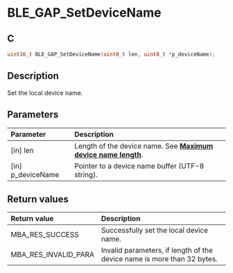 # BLE_GAP_SetDeviceName

## C

```c
uint16_t BLE_GAP_SetDeviceName(uint8_t len, uint8_t *p_deviceName);
```

## Description

Set the local device name.

## Parameters

|Parameter|Description|
|:---|:---|
|\[in\] len|Length of the device name. See **[Maximum device name length](GUID-109A4C82-A383-4BA8-8F76-6B104EC027D7.md)**.|
|\[in\] p_deviceName|Pointer to a device name buffer (UTF-8 string).|

## Return values

|Return value|Description|
|:---|:---|
MBA_RES_SUCCESS|Successfully set the local device name.|
MBA_RES_INVALID_PARA|Invalid parameters, if length of the device name is more than 32 bytes.|
